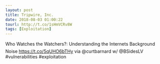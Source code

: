 ```yaml
---
layout: post
title: Tripwire, Inc.
date: 2018-08-03 01:00:22
tourl: http://t.co/1sHmVCRv8W
tags: [Exploitation]
---
```

Who Watches the Watchers?: Understanding the Internets Background Noise https://t.co/5qUHO6bTHy via @curtbarnard w/ @BSidesLV #vulnerabilities #exploitation